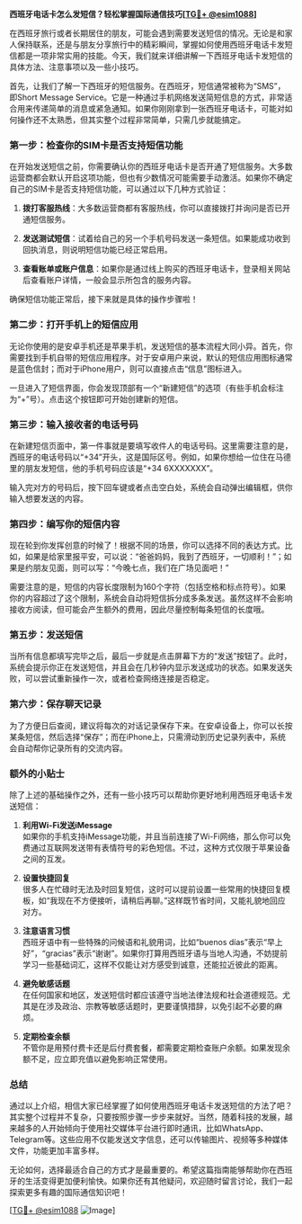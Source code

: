**西班牙电话卡怎么发短信？轻松掌握国际通信技巧[[TG💪+ @esim1088](https://t.me/s/esim1088)]**

在西班牙旅行或者长期居住的朋友，可能会遇到需要发送短信的情况。无论是和家人保持联系，还是与朋友分享旅行中的精彩瞬间，掌握如何使用西班牙电话卡发短信都是一项非常实用的技能。今天，我们就来详细讲解一下西班牙电话卡发短信的具体方法、注意事项以及一些小技巧。

首先，让我们了解一下西班牙的短信服务。在西班牙，短信通常被称为“SMS”，即Short Message Service。它是一种通过手机网络发送简短信息的方式，非常适合用来传递简单的消息或紧急通知。如果你刚刚拿到一张西班牙电话卡，可能对如何操作还不太熟悉，但其实整个过程非常简单，只需几步就能搞定。

### **第一步：检查你的SIM卡是否支持短信功能**

在开始发送短信之前，你需要确认你的西班牙电话卡是否开通了短信服务。大多数运营商都会默认开启这项功能，但也有少数情况可能需要手动激活。如果你不确定自己的SIM卡是否支持短信功能，可以通过以下几种方式验证：

1. **拨打客服热线**：大多数运营商都有客服热线，你可以直接拨打并询问是否已开通短信服务。
   
2. **发送测试短信**：试着给自己的另一个手机号码发送一条短信。如果能成功收到回执消息，则说明短信功能已经正常启用。

3. **查看账单或账户信息**：如果你是通过线上购买的西班牙电话卡，登录相关网站后查看账户详情，一般会显示所包含的服务内容。

确保短信功能正常后，接下来就是具体的操作步骤啦！

### **第二步：打开手机上的短信应用**

无论你使用的是安卓手机还是苹果手机，发送短信的基本流程大同小异。首先，你需要找到手机自带的短信应用程序。对于安卓用户来说，默认的短信应用图标通常是蓝色信封；而对于iPhone用户，则可以直接点击“信息”图标进入。

一旦进入了短信界面，你会发现顶部有一个“新建短信”的选项（有些手机会标注为“+”号）。点击这个按钮即可开始创建新的短信。

### **第三步：输入接收者的电话号码**

在新建短信页面中，第一件事就是要填写收件人的电话号码。这里需要注意的是，西班牙的电话号码以“+34”开头，这是国际区号。例如，如果你想给一位住在马德里的朋友发短信，他的手机号码应该是“+34 6XXXXXXX”。

输入完对方的号码后，按下回车键或者点击空白处，系统会自动弹出编辑框，供你输入想要发送的内容。

### **第四步：编写你的短信内容**

现在轮到你发挥创意的时候了！根据不同的场景，你可以选择不同的表达方式。比如，如果是给家里报平安，可以说：“爸爸妈妈，我到了西班牙，一切顺利！”；如果是约朋友见面，则可以写：“今晚七点，我们在广场见面吧！”

需要注意的是，短信的内容长度限制为160个字符（包括空格和标点符号）。如果你的内容超过了这个限制，系统会自动将短信拆分成多条发送。虽然这样不会影响接收方阅读，但可能会产生额外的费用，因此尽量控制每条短信的长度哦。

### **第五步：发送短信**

当所有信息都填写完毕之后，最后一步就是点击屏幕下方的“发送”按钮了。此时，系统会提示你正在发送短信，并且会在几秒钟内显示发送成功的状态。如果发送失败，可以尝试重新操作一次，或者检查网络连接是否稳定。

### **第六步：保存聊天记录**

为了方便日后查阅，建议将每次的对话记录保存下来。在安卓设备上，你可以长按某条短信，然后选择“保存”；而在iPhone上，只需滑动到历史记录列表中，系统会自动帮你记录所有的交流内容。

### **额外的小贴士**

除了上述的基础操作之外，还有一些小技巧可以帮助你更好地利用西班牙电话卡发送短信：

1. **利用Wi-Fi发送iMessage**  
   如果你的手机支持iMessage功能，并且当前连接了Wi-Fi网络，那么你可以免费通过互联网发送带有表情符号的彩色短信。不过，这种方式仅限于苹果设备之间的互发。

2. **设置快捷回复**  
   很多人在忙碌时无法及时回复短信，这时可以提前设置一些常用的快捷回复模板，如“我现在不方便接听，请稍后再聊。”这样既节省时间，又能礼貌地回应对方。

3. **注意语言习惯**  
   西班牙语中有一些特殊的问候语和礼貌用词，比如“buenos días”表示“早上好”，“gracias”表示“谢谢”。如果你打算用西班牙语与当地人沟通，不妨提前学习一些基础词汇，这样不仅能让对方感受到诚意，还能拉近彼此的距离。

4. **避免敏感话题**  
   在任何国家和地区，发送短信时都应该遵守当地法律法规和社会道德规范。尤其是在涉及政治、宗教等敏感话题时，更要谨慎措辞，以免引起不必要的麻烦。

5. **定期检查余额**  
   不管你是用预付费卡还是后付费套餐，都需要定期检查账户余额。如果发现余额不足，应立即充值以避免影响正常使用。

### **总结**

通过以上介绍，相信大家已经掌握了如何使用西班牙电话卡发送短信的方法了吧？其实整个过程并不复杂，只要按照步骤一步步来就好。当然，随着科技的发展，越来越多的人开始倾向于使用社交媒体平台进行即时通讯，比如WhatsApp、Telegram等。这些应用不仅能发送文字信息，还可以传输图片、视频等多种媒体文件，功能更加丰富多样。

无论如何，选择最适合自己的方式才是最重要的。希望这篇指南能够帮助你在西班牙的生活变得更加便利愉快。如果你还有其他疑问，欢迎随时留言讨论，我们一起探索更多有趣的国际通信知识吧！

[[TG💪+ @esim1088](https://t.me/s/esim1088) ![Image](https://i.postimg.cc/4NQfJmqS/Snipaste-2025-05-13-00-14-12.png)]